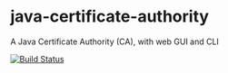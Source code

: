 # java-certificate-authority
A Java Certificate Authority (CA), with web GUI and CLI

[![Build Status](https://travis-ci.org/olivierlemasle/java-certificate-authority.svg?branch=master)](https://travis-ci.org/olivierlemasle/java-certificate-authority)
